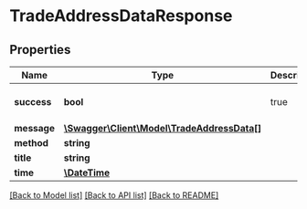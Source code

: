 # TradeAddressDataResponse

## Properties
Name | Type | Description | Notes
------------ | ------------- | ------------- | -------------
**success** | **bool** | true | [default to false]
**message** | [**\Swagger\Client\Model\TradeAddressData[]**](TradeAddressData.md) |  | 
**method** | **string** |  | 
**title** | **string** |  | 
**time** | [**\DateTime**](\DateTime.md) |  | 

[[Back to Model list]](../README.md#documentation-for-models) [[Back to API list]](../README.md#documentation-for-api-endpoints) [[Back to README]](../README.md)


